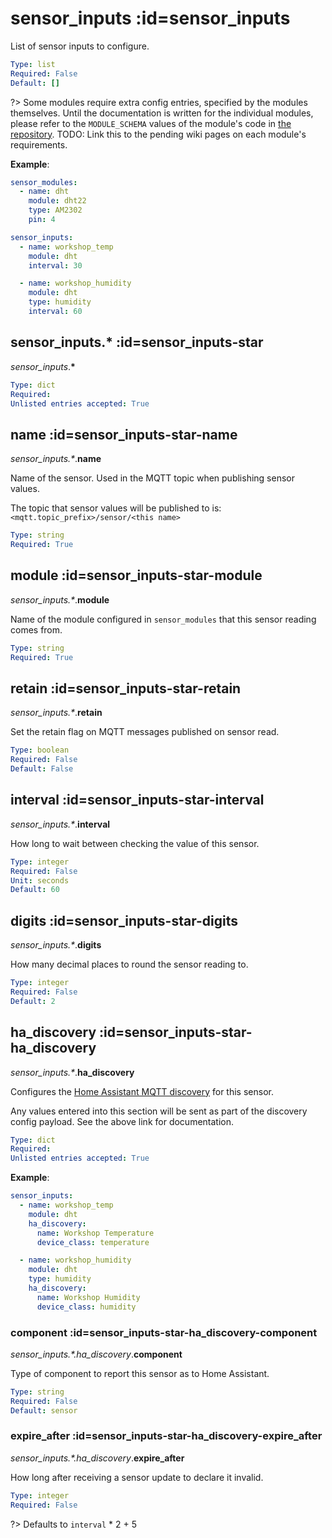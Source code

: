 # sensor_inputs :id=sensor_inputs

List of sensor inputs to configure.

```yaml
Type: list
Required: False
Default: []
```

?> Some modules require extra config entries, specified by the modules themselves.
Until the documentation is written for the individual modules, please refer to the
`MODULE_SCHEMA` values of the module's code in
[the repository](https://github.com/flyte/pi-mqtt-gpio/tree/feature/asyncio/mqtt_io/modules).
TODO: Link this to the pending wiki pages on each module's requirements.


**Example**:

```yaml
sensor_modules:
  - name: dht
    module: dht22
    type: AM2302
    pin: 4

sensor_inputs:
  - name: workshop_temp
    module: dht
    interval: 30

  - name: workshop_humidity
    module: dht
    type: humidity
    interval: 60
```

## sensor_inputs.* :id=sensor_inputs-star

*sensor_inputs*.**&ast;**

```yaml
Type: dict
Required: 
Unlisted entries accepted: True
```

## name :id=sensor_inputs-star-name

*sensor_inputs.&ast;*.**name**

Name of the sensor. Used in the MQTT topic when publishing sensor values.

The topic that sensor values will be published to is:
`<mqtt.topic_prefix>/sensor/<this name>`


```yaml
Type: string
Required: True
```

## module :id=sensor_inputs-star-module

*sensor_inputs.&ast;*.**module**

Name of the module configured in `sensor_modules` that this sensor reading
comes from.


```yaml
Type: string
Required: True
```

## retain :id=sensor_inputs-star-retain

*sensor_inputs.&ast;*.**retain**

Set the retain flag on MQTT messages published on sensor read.

```yaml
Type: boolean
Required: False
Default: False
```

## interval :id=sensor_inputs-star-interval

*sensor_inputs.&ast;*.**interval**

How long to wait between checking the value of this sensor.

```yaml
Type: integer
Required: False
Unit: seconds
Default: 60
```

## digits :id=sensor_inputs-star-digits

*sensor_inputs.&ast;*.**digits**

How many decimal places to round the sensor reading to.

```yaml
Type: integer
Required: False
Default: 2
```

## ha_discovery :id=sensor_inputs-star-ha_discovery

*sensor_inputs.&ast;*.**ha_discovery**

Configures the
[Home Assistant MQTT discovery](https://www.home-assistant.io/docs/mqtt/discovery/)
for this sensor.

Any values entered into this section will be sent as part of the discovery
config payload. See the above link for documentation.


```yaml
Type: dict
Required: 
Unlisted entries accepted: True
```

**Example**:

```yaml
sensor_inputs:
  - name: workshop_temp
    module: dht
    ha_discovery:
      name: Workshop Temperature
      device_class: temperature

  - name: workshop_humidity
    module: dht
    type: humidity
    ha_discovery:
      name: Workshop Humidity
      device_class: humidity
```

### component :id=sensor_inputs-star-ha_discovery-component

*sensor_inputs.&ast;.ha_discovery*.**component**

Type of component to report this sensor as to Home Assistant.

```yaml
Type: string
Required: False
Default: sensor
```

### expire_after :id=sensor_inputs-star-ha_discovery-expire_after

*sensor_inputs.&ast;.ha_discovery*.**expire_after**

How long after receiving a sensor update to declare it invalid.

```yaml
Type: integer
Required: False
```

?> Defaults to `interval` * 2 + 5


